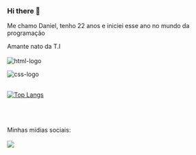 ### Hi there 👋
Me chamo Daniel, tenho 22 anos e iniciei esse ano no mundo da programação

Amante nato da T.I
<br>
<br>
   <img src="https://img.shields.io/badge/HTML5-E34F26?style=for-the-badge&logo=html5&logoColor=white" alt="html-logo" />
<br>

   <img src="https://img.shields.io/badge/CSS3-1572B6?style=for-the-badge&logo=css3&logoColor=white" alt="css-logo" />
   <br>
   <br>
   
   [![Top Langs](https://github-readme-stats.vercel.app/api/top-langs/?username=DanielCampos214)](https://github.com/anuraghazra/github-readme-stats)

<br>
<br>

<br>
Minhas mídias sociais:
<br>
<br>
<a href="https://www.instagram.com/daniel.s.s.camposs/"> <img src="https://img.shields.io/badge/Instagram-E4405F?style=for-the-badge&logo=instagram&logoColor=white" /> </a>
